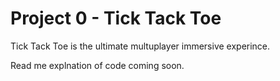 # Project 0 - Tick Tack Toe

Tick Tack Toe is the ultimate multuplayer immersive experince. 

Read me explnation of code coming soon. 